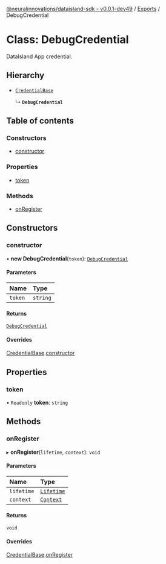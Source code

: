 [@neuralinnovations/dataisland-sdk - v0.0.1-dev49](../../README.md) / [Exports](../modules.md) / DebugCredential

# Class: DebugCredential

DataIsland App credential.

## Hierarchy

- [`CredentialBase`](CredentialBase.md)

  ↳ **`DebugCredential`**

## Table of contents

### Constructors

- [constructor](DebugCredential.md#constructor)

### Properties

- [token](DebugCredential.md#token)

### Methods

- [onRegister](DebugCredential.md#onregister)

## Constructors

### constructor

• **new DebugCredential**(`token`): [`DebugCredential`](DebugCredential.md)

#### Parameters

| Name | Type |
| :------ | :------ |
| `token` | `string` |

#### Returns

[`DebugCredential`](DebugCredential.md)

#### Overrides

[CredentialBase](CredentialBase.md).[constructor](CredentialBase.md#constructor)

## Properties

### token

• `Readonly` **token**: `string`

## Methods

### onRegister

▸ **onRegister**(`lifetime`, `context`): `void`

#### Parameters

| Name | Type |
| :------ | :------ |
| `lifetime` | [`Lifetime`](Lifetime.md) |
| `context` | [`Context`](Context.md) |

#### Returns

`void`

#### Overrides

[CredentialBase](CredentialBase.md).[onRegister](CredentialBase.md#onregister)
